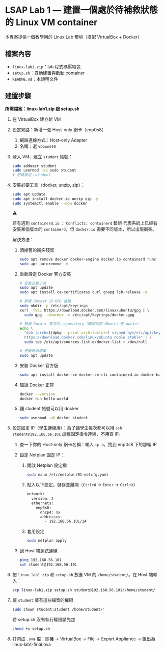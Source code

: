# LSAP Lab 1 — 建置一個處於待補救狀態的 Linux VM container

本專案提供一個教學用的 Linux Lab 環境（搭配 VirtualBox + Docker）

## 檔案內容

- `linux-lab1.zip`：lab 程式碼壓縮包
- `setup.sh`：自動建置與啟動 container
- `README.md`：本說明文件

## 建置步驟

**所需檔案：linux-lab1.zip 跟 setup.sh**

1. 在 VirtualBox 建立新 VM
2. 設定網路：新增一張 Host-only 網卡（enp0s8）
    1. 網路連線方式：Host-only Adapter
    2. 名稱：選 `vboxnet0`
3. 登入 VM，建立 `student` 帳號：
    
    ```bash
    sudo adduser student
    sudo usermod -aG sudo student
    # 密碼設定：student
    ```
    
4. 安裝必要工具（docker, unzip, zip）：
    
    ```bash
    sudo apt update
    sudo apt install docker.io unzip zip -y
    sudo systemctl enable --now docker
    ```
    
    <aside>
    ⚠️
    
    若有遇到 `containerd.io : Conflicts: containerd` 錯誤
    代表系統上已經有安裝某個版本的 `containerd`，但 `docker.io` 需要不同版本，所以出現衝突。
    
    解決方法：
    
    1. 清掉舊的衝突殘留
        
        ```bash
        sudo apt remove docker docker-engine docker.io containerd runc
        sudo apt autoremove -y
        ```
        
    2. 重新設定 Docker 官方安裝
        
        ```bash
        # 安裝必要工具
        sudo apt update
        sudo apt install ca-certificates curl gnupg lsb-release -y
        
        # 新增 Docker 的 GPG 金鑰
        sudo mkdir -p /etc/apt/keyrings
        curl -fsSL https://download.docker.com/linux/ubuntu/gpg | \
          sudo gpg --dearmor -o /etc/apt/keyrings/docker.gpg
        
        # 新增 Docker 官方的 repository（確認你的 Ubuntu 是 noble）
        echo \
          "deb [arch=$(dpkg --print-architecture) signed-by=/etc/apt/keyrings/docker.gpg] \
          https://download.docker.com/linux/ubuntu noble stable" | \
          sudo tee /etc/apt/sources.list.d/docker.list > /dev/null
        
        # 更新來源清單
        sudo apt update
        ```
        
    3. 安裝 Docker 官方版
        
        ```bash
        sudo apt install docker-ce docker-ce-cli containerd.io docker-buildx-plugin docker-compose-plugin -y
        ```
        
    4. 驗證 Docker 正常
        
        ```bash
        docker --version
        docker run hello-world
        ```
        
    5. 讓 student 帳號可以用 docker
        
        ```bash
        sudo usermod -aG docker student
        ```
        
    </aside>
    
5. 設定固定 IP（學生連線用）：為了讓學生每次都可以用 `ssh student@192.168.56.101` 這種固定指令連線，不用查 IP。
    1. 查一下你的 Host-only 網卡名稱：輸入 `ip a`，找到 enp0s8 下的那組 IP
    2. 設定 Netplan 固定 IP：
        1. 開啟 Netplan 設定檔
            
            ```bash
            sudo nano /etc/netplan/01-netcfg.yaml
            ```
            
        2. 貼入以下設定，儲存並離開（`Ctrl+O` → `Enter` → `Ctrl+X`）
            
            ```bash
            network:
              version: 2
              ethernets:
                enp0s8:
                  dhcp4: no
                  addresses:
                    - 192.168.56.101/24
            ```
            
        3. 套用設定
            
            ```bash
            sudo netplan apply
            ```
            
    3. 到 Host 端測試連線
        
        ```bash
        ping 192.168.56.101
        ssh student@192.168.56.101
        ```
        
6. 把 `linux-lab1.zip` 和 `setup.sh` 放進 VM 的 `/home/student/`。在 Host 端輸入：
    
    ```bash
    scp linux-lab1.zip setup.sh student@192.168.56.101:/home/student/
    ```
    
7. 讓 `student` 擁有這些檔案的權限
    
    ```bash
    sudo chown student:student /home/student/*
    ```
    
    若 setup.sh 沒有執行權限請先加
    
    ```bash
    chmod +x setup.sh
    ```
    
8. 打包成 `.ova` 檔：關機 → VirtualBox → File → Export Appliance → 匯出為 linux-lab1-final.ova
